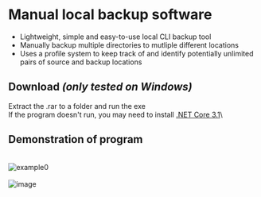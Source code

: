 # Manual local backup software
- Lightweight, simple and easy-to-use local CLI backup tool
- Manually backup multiple directories to mutliple different locations
- Uses a profile system to keep track of and identify potentially unlimited pairs of source and backup locations

## Download _(only tested on Windows)_
Extract the .rar to a folder and run the exe\
If the program doesn't run, you may need to install [.NET Core 3.1](https://dotnet.microsoft.com/download/dotnet/3.1)\


## Demonstration of program
\
![example0](https://user-images.githubusercontent.com/45922387/132105054-15379b8e-e084-4faf-afd7-485add969767.gif)\
\
![image](https://user-images.githubusercontent.com/45922387/131898659-b4836337-9f58-41f9-a47f-affad903f4a4.png)





